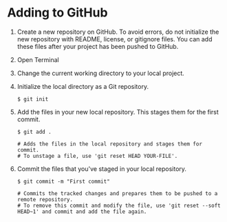 # Adding to GitHub

1. Create a new repository on GitHub. 
To avoid errors, do not initialize the new repository with README, license, or gitignore files. You can add these files after your project has been pushed to GitHub.

1. Open Terminal
1. Change the current working directory to your local project.
1. Initialize the local directory as a Git repository.

   ```
   $ git init

   ```

1. Add the files in your new local repository. This stages them for the first commit.

   ```
   $ git add .

   # Adds the files in the local repository and stages them for commit. 
   # To unstage a file, use 'git reset HEAD YOUR-FILE'.
   ```
1. Commit the files that you've staged in your local repository.

   ```
   $ git commit -m "First commit"

   # Commits the tracked changes and prepares them to be pushed to a remote repository. 
   # To remove this commit and modify the file, use 'git reset --soft HEAD~1' and commit and add the file again.
   ```

